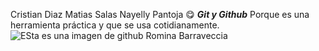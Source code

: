 Cristian Diaz
Matias Salas
Nayelly Pantoja :yum: ***Git y Github*** Porque es una herramienta práctica y que se usa cotidianamente.![ESta es una imagen de github](/home/usuario/Escritorio/INTRO/MercadoTech/github.jpeg)
Romina Barraveccia
